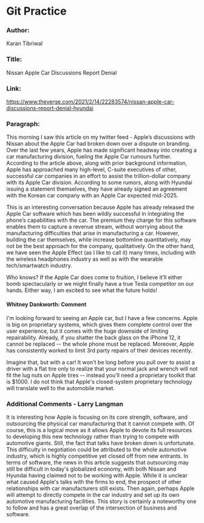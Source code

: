 # Git Practice

### Author: ###
Karan Tibriwal

### Title: ###
Nissan Apple Car Discussions Report Denial

### Link: ###

https://www.theverge.com/2021/2/14/22283574/nissan-apple-car-discussions-report-denial-hyundai

### Paragraph: ###

This morning I saw this article on my twitter feed - Apple’s discussions with Nissan about the Apple Car had broken down over a dispute on branding. Over the last few years, Apple has made significant headway into creating a car manufacturing division, fueling the Apple Car rumours further. According to the article above, along with prior background information, Apple has approached many high-level, C-suite executives of other, successful car companies in an effort to assist the trillion-dollar company with its Apple Car division. According to some rumors, along with Hyundai issuing a statement themselves, they have already signed an agreement with the Korean car company with an Apple Car expected mid-2025.  

This is an interesting conversation because Apple has already released the Apple Car software which has been wildly successful in integrating the phone’s capabilities with the car. The premium they charge for this software enables them to capture a revenue stream, without worrying about the manufacturing difficulties that arise in manufacturing a car. However, building the car themselves, while increase bottomline quantitatively, may not be the best approach for the company, qualitatively. On the other hand, we have seen the Apple Effect (as I like to call it) many times, including with the wireless headphones industry as well as with the wearable tech/smartwatch industry. 

Who knows? If the Apple Car does come to fruition, I believe it’ll either bomb spectacularly or we might finally have a true Tesla competitor on our hands. Either way, I am excited to see what the future holds! 

#### Whitney Dankworth: Comment
I'm looking forward to seeing an Apple car, but I have a few concerns. Apple is big on proprietary systems, which gives them complete control over the user experience, but it comes with the huge downside of limiting repairability. Already, if you shatter the back glass on the iPhone 12, it cannot be replaced -- the whole phone must be replaced. Moreover, Apple has consistently worked to limit 3rd party repairs of their devices recently.

Imagine that, but with a car! It won't be long before you pull over to assist a driver with a flat tire only to realize that your normal jack and wrench will not fit the lug nuts on Apple tires -- instead you'll need a proprietary toolkit that is $1000. I do not think that Apple's closed-system proprietary technology will translate well to the automobile market.

### Additional Comments - Larry Langman ###

It is interesting how Apple is focusing on its core strength, software, and outsourcing the physical car manufacturing that it cannot compete with. Of course, this is a logical move as it allows Apple to devote its full resources to developing this new technology rather than trying to compete with automotive giants. Still, the fact that talks have broken down is unfortunate. This difficulty in negotiation could be attributed to the whole automotive industry, which is highly competitive yet closed off from new entrants. In terms of software, the news in this article suggests that outsourcing may still be difficult in today's globalized economy, with both Nissan and Hyundai having claimed not to be working with Apple. While it is unclear what caused Apple's talks with the firms to end, the prospect of other relationships with car manufacturers still exists. Then again, perhaps Apple will attempt to directly compete in the car industry and set up its own automotive manufacturing facilities. This story is certainly a noteworthy one to follow and has a great overlap of the intersection of business and software.
